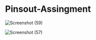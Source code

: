 # Pinsout-Assingment
![Screenshot (59)](https://user-images.githubusercontent.com/76814511/193834882-ed9f1079-4e57-483b-a396-5f73832d78b3.png)

![Screenshot (57)](https://user-images.githubusercontent.com/76814511/193833221-81875974-8c07-4cc1-9a19-579697e193ca.png)

